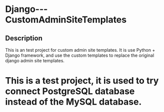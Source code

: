 Django---CustomAdminSiteTemplates
=============
Description
-------
  This is an test project for custom admin site templates. It is use Python + Django framework, and use the custom templates to replace the original django admin site templates.




# This is a test project, it is used to try connect PostgreSQL database instead of the MySQL database.


